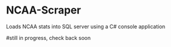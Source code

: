# NCAA-Scraper
Loads NCAA stats into SQL server using a C# console application

#still in progress, check back soon
